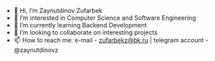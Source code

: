 - 👋 Hi, I’m Zaynutdinov Zufarbek
- 👀 I’m interested in Computer Science and Software Engineering 
- 🌱 I’m currently learning Backend Development
- 💞️ I’m looking to collaborate on interesting projects
- 📫 How to reach me: e-mail - zufarbekz@bk.ru |
                      telegram account - @zaynutdinovz   

<!---
Zaynutdinov-Zufarbek/Zaynutdinov-Zufarbek is a ✨ special ✨ repository because its `README.md` (this file) appears on your GitHub profile.
You can click the Preview link to take a look at your changes.
--->
